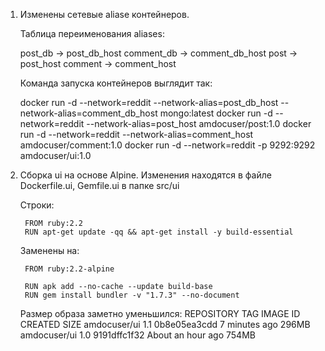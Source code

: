 1. Изменены сетевые aliase контейнеров.

    Таблица переименования aliases:

    post_db -> post_db_host
    comment_db -> comment_db_host
    post -> post_host
    comment -> comment_host

    Команда запуска контейнеров выглядит так:

    docker run -d --network=reddit --network-alias=post_db_host --network-alias=comment_db_host mongo:latest
    docker run -d --network=reddit --network-alias=post_host amdocuser/post:1.0
    docker run -d --network=reddit --network-alias=comment_host amdocuser/comment:1.0
    docker run -d --network=reddit -p 9292:9292 amdocuser/ui:1.0

2. Сборка ui на основе Alpine.
   Изменения находятся в файле Dockerfile.ui, Gemfile.ui в папке src/ui

    Строки:

        FROM ruby:2.2
        RUN apt-get update -qq && apt-get install -y build-essential

    Заменены на:

        FROM ruby:2.2-alpine

        RUN apk add --no-cache --update build-base
        RUN gem install bundler -v "1.7.3" --no-document

    Размер образа заметно уменьшился:
        REPOSITORY          TAG            IMAGE ID       CREATED             SIZE
        amdocuser/ui        1.1            0b8e05ea3cdd   7 minutes ago       296MB
        amdocuser/ui        1.0            9191dffc1f32   About an hour ago   754MB
